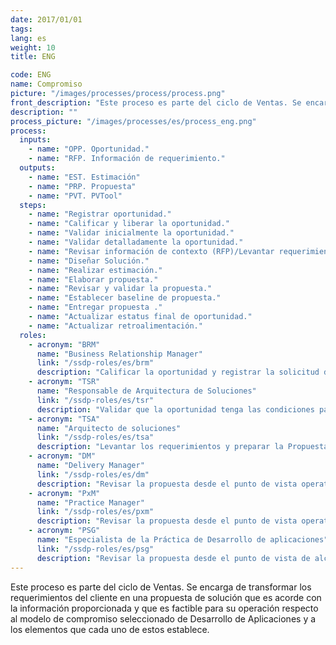 ```yaml
---
date: 2017/01/01
tags:
lang: es
weight: 10
title: ENG

code: ENG
name: Compromiso
picture: "/images/processes/process/process.png"
front_description: "Este proceso es parte del ciclo de Ventas. Se encarga de transformar los requerimientos del cliente en una propuesta de solución que es acorde con  la información proporcionada y que es factible para  su operación respecto al modelo de compromiso  seleccionado de Desarrollo de Aplicaciones y a los elementos que cada uno de estos establece."
description: ""
process_picture: "/images/processes/es/process_eng.png"
process:
  inputs:
    - name: "OPP. Oportunidad."
    - name: "RFP. Información de requerimiento."
  outputs:
    - name: "EST. Estimación"
    - name: "PRP. Propuesta"
    - name: "PVT. PVTool"
  steps:
    - name: "Registrar oportunidad."
    - name: "Calificar y liberar la oportunidad."
    - name: "Validar inicialmente la oportunidad."
    - name: "Validar detalladamente la oportunidad."
    - name: "Revisar información de contexto (RFP)/Levantar requerimiento."
    - name: "Diseñar Solución."
    - name: "Realizar estimación."
    - name: "Elaborar propuesta."
    - name: "Revisar y validar la propuesta."
    - name: "Establecer baseline de propuesta."
    - name: "Entregar propuesta ."
    - name: "Actualizar estatus final de oportunidad."
    - name: "Actualizar retroalimentación."
  roles:
    - acronym: "BRM"
      name: "Business Relationship Manager"
      link: "/ssdp-roles/es/brm"
      description: "Calificar la oportunidad y registrar la solicitud de elaboración de propuesta, Revisar la propuesta previa entrega al cliente."
    - acronym: "TSR"
      name: "Responsable de Arquitectura de Soluciones"
      link: "/ssdp-roles/es/tsr"
      description: "Validar que la oportunidad tenga las condiciones para su elaboración."
    - acronym: "TSA"
      name: "Arquitecto de soluciones"
      link: "/ssdp-roles/es/tsa"
      description: "Levantar los requerimientos y preparar la Propuesta."
    - acronym: "DM"
      name: "Delivery Manager"
      link: "/ssdp-roles/es/dm"
      description: "Revisar la propuesta desde el punto de vista operativo y económico."
    - acronym: "PxM"
      name: "Practice Manager"
      link: "/ssdp-roles/es/pxm"
      description: "Revisar la propuesta desde el punto de vista operativo y económico, cuando pasan de cierto monto."
    - acronym: "PSG"
      name: "Especialista de la Práctica de Desarrollo de aplicaciones"
      link: "/ssdp-roles/es/psg"
      description: "Revisar la propuesta desde el punto de vista de alcance funcional, técnico y de estrategia de ejecución."
---
```

Este proceso es parte del ciclo de Ventas. Se encarga de transformar los requerimientos del cliente en una propuesta de solución que es acorde con  la información proporcionada y que es factible para  su operación respecto al modelo de compromiso  seleccionado de Desarrollo de Aplicaciones y a los elementos que cada uno de estos establece.
